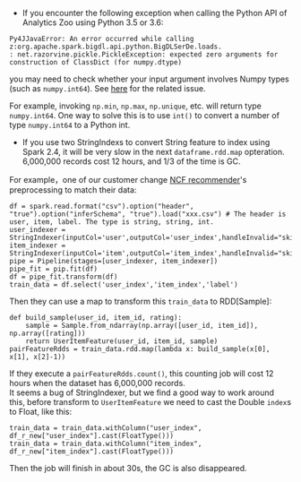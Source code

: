 * If you encounter the following exception when calling the Python API of Analytics Zoo using Python 3.5 or 3.6:
```
Py4JJavaError: An error occurred while calling z:org.apache.spark.bigdl.api.python.BigDLSerDe.loads.
: net.razorvine.pickle.PickleException: expected zero arguments for construction of ClassDict (for numpy.dtype)
```
you may need to check whether your input argument involves Numpy types (such as `numpy.int64`). See [here](https://issues.apache.org/jira/browse/SPARK-12157) for the related issue.

For example, invoking `np.min`, `np.max`, `np.unique`, etc. will return type `numpy.int64`. One way to solve this is to use `int()` to convert a number of type `numpy.int64` to a Python int.

* If you use two StringIndexs to convert String feature to index using Spark 2.4, it will be very slow in the next `dataframe.rdd.map` opteration. 6,000,000 records cost 12 hours, and 1/3 of the time is GC.  

For example，one of our customer change [NCF recommender](https://github.com/intel-analytics/analytics-zoo/tree/master/apps/recommendation-ncf)'s preprocessing to match their data:
```
df = spark.read.format("csv").option("header", "true").option("inferSchema", "true").load("xxx.csv") # The header is user, item, label. The type is string, string, int.
user_indexer = StringIndexer(inputCol='user',outputCol='user_index',handleInvalid="skip")
item_indexer = StringIndexer(inputCol='item',outputCol='item_index',handleInvalid="skip")
pipe = Pipeline(stages=[user_indexer, item_indexer])
pipe_fit = pip.fit(df)
df = pipe_fit.transform(df)
train_data = df.select('user_index','item_index','label')
```
Then they can use a map to transform this `train_data` to RDD[Sample]:
```
def build_sample(user_id, item_id, rating):
    sample = Sample.from_ndarray(np.array([user_id, item_id]), np.array([rating]))
    return UserItemFeature(user_id, item_id, sample)
pairFeatureRdds = train_data.rdd.map(lambda x: build_sample(x[0], x[1], x[2]-1))
```
If they execute a `pairFeatureRdds.count()`, this counting job will cost 12 hours when the dataset has 6,000,000 records.  
It seems a bug of StringIndexer, but we find a good way to work around this, before transform to `UserItemFeature` we need to cast the Double `index`s to Float, like this:
```
train_data = train_data.withColumn("user_index", df_r_new["user_index"].cast(FloatType()))
train_data = train_data.withColumn("item_index", df_r_new["item_index"].cast(FloatType()))
```
Then the job will finish in about 30s, the GC is also disappeared.
